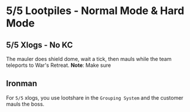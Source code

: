 # 5/5 Lootpiles - Normal Mode & Hard Mode
## 5/5 Xlogs - No KC
The mauler does shield dome, wait a tick, then mauls while the team teleports to War's Retreat.
__Note__: Make sure 

## Ironman
For `5/5` xlogs, you use lootshare in the `Grouping System` and the customer mauls the boss.
